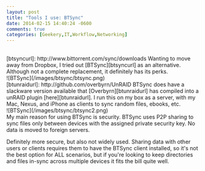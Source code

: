 ```yaml
---
layout: post
title: "Tools I use: BTSync"
date: 2014-02-15 14:40:24 -0600
comments: true
categories: [Geekery,IT,Workflow,Networking]
---
```

<br>
[btsyncurl]: http://www.bittorrent.com/sync/downloads
Wanting to move away from Dropbox, I tried out [BTSync][btsyncurl] as an alternative. Although not a complete replacement, it definitely has its perks.
<br>
![BTSync](/images/btsync/btsync.png)
<br>
<!--more-->
[btunraidurl]: http://github.com/overbyrn/UnRAID
BTSync does have a slackware version available that [Overbyrn][btunraidurl] has compiled into a unRAID plugin [here][btunraidurl]. I run this on my box as a server, with my Mac, Nexus, and iPhone as clients to sync random files, ebooks, etc.
<br>
![BTSync](/images/btsync/btsync2.png)
<br>
My main reason for using BTSync is security. BTSync uses P2P sharing to sync files only between devices with the assigned private security key. No data is moved to foreign servers.

Definitely more secure, but also not widely used. Sharing data with other users or clients requires them to have the BTSync client installed, so it's not the best option for ALL scenarios, but if you're looking to keep directories and files in-sync across multiple devices it fits the bill quite well.
